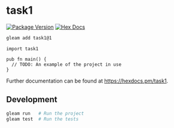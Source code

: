 # task1

[![Package Version](https://img.shields.io/hexpm/v/task1)](https://hex.pm/packages/task1)
[![Hex Docs](https://img.shields.io/badge/hex-docs-ffaff3)](https://hexdocs.pm/task1/)

```sh
gleam add task1@1
```
```gleam
import task1

pub fn main() {
  // TODO: An example of the project in use
}
```

Further documentation can be found at <https://hexdocs.pm/task1>.

## Development

```sh
gleam run   # Run the project
gleam test  # Run the tests
```
